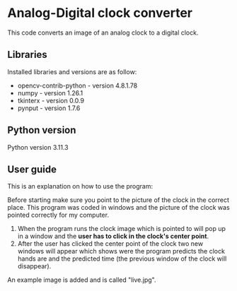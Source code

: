 # Analog-Digital clock converter
This code converts an image of an analog clock to a digital clock.


## Libraries
Installed libraries and versions are as follow:
* opencv-contrib-python - version 4.8.1.78
* numpy - version 1.26.1
* tkinterx - version 0.0.9
* pynput - version 1.7.6

## Python version
Python version 3.11.3

## User guide
This is an explanation on how to use the program:

Before starting make sure you point to the picture of the clock in the correct place. This program was coded in windows and the picture of the clock was pointed correctly for my computer.

1. When the program runs the clock image which is pointed to will pop up in a window and the **user has to click in the clock's center point**.
2. After the user has clicked the center point of the clock two new windows will appear which shows were the program predicts the clock hands are and the predicted time (the previous window of the clock will disappear).

An example image is added and is called "live.jpg".
